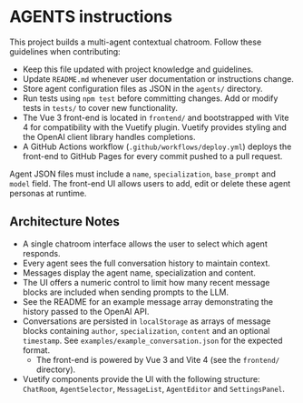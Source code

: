 # AGENTS instructions

This project builds a multi-agent contextual chatroom. Follow these guidelines when contributing:

- Keep this file updated with project knowledge and guidelines.
- Update `README.md` whenever user documentation or instructions change.
- Store agent configuration files as JSON in the `agents/` directory.
- Run tests using `npm test` before committing changes. Add or modify tests in `tests/` to cover new functionality.
- The Vue 3 front-end is located in `frontend/` and bootstrapped with Vite 4 for compatibility with the Vuetify plugin. Vuetify provides styling and the OpenAI client library handles completions.
- A GitHub Actions workflow (`.github/workflows/deploy.yml`) deploys the front-end to GitHub Pages for every commit pushed to a pull request.

Agent JSON files must include a `name`, `specialization`, `base_prompt` and `model` field. The front-end UI allows users to add, edit or delete these agent personas at runtime.

## Architecture Notes

- A single chatroom interface allows the user to select which agent responds.
- Every agent sees the full conversation history to maintain context.
- Messages display the agent name, specialization and content.
- The UI offers a numeric control to limit how many recent message blocks are
  included when sending prompts to the LLM.
- See the README for an example message array demonstrating the history passed
  to the OpenAI API.
- Conversations are persisted in `localStorage` as arrays of message blocks
  containing `author`, `specialization`, `content` and an optional `timestamp`.
  See `examples/example_conversation.json` for the expected format.
  - The front-end is powered by Vue 3 and Vite 4 (see the `frontend/` directory).
- Vuetify components provide the UI with the following structure: `ChatRoom`,
  `AgentSelector`, `MessageList`, `AgentEditor` and `SettingsPanel`.

